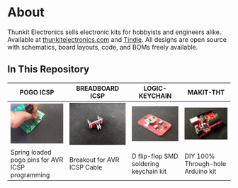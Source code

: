# About #

Thunkit Electronics sells electronic kits for hobbyists and engineers alike. Available at [thunkitelectronics.com](https://thunkitelectronics.com/category.html?page=development) and [Tindie](https://www.tindie.com/stores/cmccaskey). All designs are open source with schematics, board layouts, code, and BOMs freely available.

## In This Repository ##
| POGO ICSP | BREADBOARD ICSP | LOGIC-KEYCHAIN | MAKIT-THT |
| ------------------------------------------ | ----------------------------------------- | ----------------------------------------- | ----------------------------------------- |
| ![image goes here](POGO%20ICSP/IMAGES/POGO-ICSP_1.png) | ![image goes here](BREADBOARD%20ICSP/IMAGES/BREADBOARD-ICSP_1.png) | ![image goes here](LOGIC-KEYCHAIN/IMAGES/LOGIC-KEYCHAIN_1.png) | ![image goes here](MAKIT-THT/IMAGES/MAKIT-THT_1.png) |
| Spring loaded pogo pins for AVR ICSP programming | Breakout for AVR ICSP Cable | D flip-flop SMD soldering keychain kit | DIY 100% Through-hole Arduino kit |
